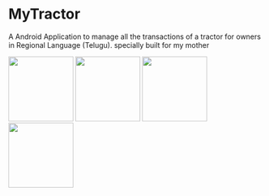 # MyTractor
A Android Application to manage all the transactions of a tractor for owners in Regional Language (Telugu).
specially built for my mother



<image src="https://github.com/JUPUDI-VAMSI-KALYAN/MyTractor/blob/master/app/src/main/res/drawable-v24/splashscreen.jpg" width="128"/>


<image src="https://github.com/JUPUDI-VAMSI-KALYAN/MyTractor/blob/master/app/src/main/res/drawable-v24/home.jpg" width="128"/>


<image src="https://github.com/JUPUDI-VAMSI-KALYAN/MyTractor/blob/master/app/src/main/res/drawable-v24/add.jpg" width="128"/>


<image src="https://github.com/JUPUDI-VAMSI-KALYAN/MyTractor/blob/master/app/src/main/res/drawable-v24/pending.jpg" width="128"/>
